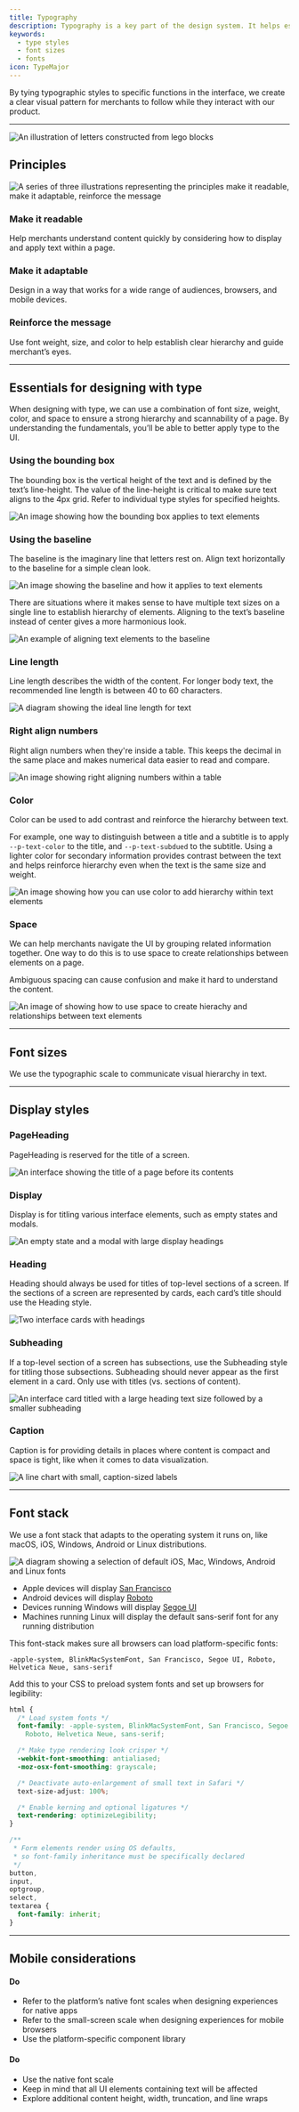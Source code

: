 ```yaml
---
title: Typography
description: Typography is a key part of the design system. It helps establish hierarchy and communicate important content by creating clear visual patterns.
keywords:
  - type styles
  - font sizes
  - fonts
icon: TypeMajor
---
```


By tying typographic styles to specific functions in the interface, we create a clear visual pattern for merchants to follow while they interact with our product.

---

![An illustration of letters constructed from lego blocks](/images/foundations/design/typography/text-featured@2x.png)

## Principles

![A series of three illustrations representing the principles make it readable, make it adaptable, reinforce the message](/images/foundations/design/typography/text-principles@2x.png)

### Make it readable

Help merchants understand content quickly by considering how to display and apply text within a page.

### Make it adaptable

Design in a way that works for a wide range of audiences, browsers, and mobile devices.

### Reinforce the message

Use font weight, size, and color to help establish clear hierarchy and guide merchant’s eyes.

---

## Essentials for designing with type

When designing with type, we can use a combination of font size, weight, color, and space to ensure a strong hierarchy and scannability of a page. By understanding the fundamentals, you’ll be able to better apply type to the UI.

### Using the bounding box

The bounding box is the vertical height of the text and is defined by the text’s line-height. The value of the line-height is critical to make sure text aligns to the 4px grid. Refer to individual type styles for specified heights.

![An image showing how the bounding box applies to text elements](/images/foundations/design/typography/text-bounding-box@2x.png)

### Using the baseline

The baseline is the imaginary line that letters rest on. Align text horizontally to the baseline for a simple clean look.

![An image showing the baseline and how it applies to text elements](/images/foundations/design/typography/text-align-baseline@2x.png)

There are situations where it makes sense to have multiple text sizes on a single line to establish hierarchy of elements. Aligning to the text’s baseline instead of center gives a more harmonious look.

![An example of aligning text elements to the baseline](/images/foundations/design/typography/text-center-baseline@2x.png)

### Line length

Line length describes the width of the content. For longer body text, the recommended line length is between 40 to 60 characters.

![A diagram showing the ideal line length for text](/images/foundations/design/typography/text-line-length@2x.png)

### Right align numbers

Right align numbers when they're inside a table. This keeps the decimal in the same place and makes numerical data easier to read and compare.

![An image showing right aligning numbers within a table](/images/foundations/design/typography/text-tabular-numbers@2x.png)

### Color

Color can be used to add contrast and reinforce the hierarchy between text.

For example, one way to distinguish between a title and a subtitle is to apply `--p-text-color` to the title, and `--p-text-subdued` to the subtitle. Using a lighter color for secondary information provides contrast between the text and helps reinforce hierarchy even when the text is the same size and weight.

![An image showing how you can use color to add hierarchy within text elements](/images/foundations/design/typography/text-color-different@2x.png)

### Space

We can help merchants navigate the UI by grouping related information together. One way to do this is to use space to create relationships between elements on a page.

Ambiguous spacing can cause confusion and make it hard to understand the content.

![An image of showing how to use space to create hierachy and relationships between text elements](/images/foundations/design/typography/text-spacing-adjustments@2x.png)

---

## Font sizes

We use the typographic scale to communicate visual hierarchy in text.

---

## Display styles

### PageHeading

PageHeading is reserved for the title of a screen.

![An interface showing the title of a page before its contents](/images/foundations/design/typography/type-pageheading@2x.png)

### Display

Display is for titling various interface elements, such as empty states and modals.

![An empty state and a modal with large display headings](/images/foundations/design/typography/type-display@2x.png)

### Heading

Heading should always be used for titles of top-level sections of a screen. If the sections of a screen are represented by cards, each card’s title should use the Heading style.

![Two interface cards with headings](/images/foundations/design/typography/type-heading@2x.png)

### Subheading

If a top-level section of a screen has subsections, use the Subheading style for titling those subsections. Subheading should never appear as the first element in a card. Only use with titles (vs. sections of content).

![An interface card titled with a large heading text size followed by a smaller subheading](/images/foundations/design/typography/type-subheading@2x.png)

### Caption

Caption is for providing details in places where content is compact and space is tight, like when it comes to data visualization.

![A line chart with small, caption-sized labels](/images/foundations/design/typography/type-caption@2x.png)

---

## Font stack

We use a font stack that adapts to the operating system it runs on, like macOS, iOS, Windows, Android or Linux distributions.

![A diagram showing a selection of default iOS, Mac, Windows, Android and Linux fonts](/images/foundations/design/typography/type-fontstack@2x.png)

- Apple devices will display [San Francisco](https://developer.apple.com/fonts/)
- Android devices will display
  [Roboto](https://material.io/guidelines/resources/roboto-noto-fonts.html)
- Devices running Windows will display
  [Segoe UI](https://en.wikipedia.org/wiki/Segoe#Segoe_UI)
- Machines running Linux will display the default sans-serif font for any running distribution

This font-stack makes sure all browsers can load platform-specific fonts:

```
-apple-system, BlinkMacSystemFont, San Francisco, Segoe UI, Roboto, Helvetica Neue, sans-serif
```

Add this to your CSS to preload system fonts and set up browsers for legibility:

```css
html {
  /* Load system fonts */
  font-family: -apple-system, BlinkMacSystemFont, San Francisco, Segoe UI,
    Roboto, Helvetica Neue, sans-serif;

  /* Make type rendering look crisper */
  -webkit-font-smoothing: antialiased;
  -moz-osx-font-smoothing: grayscale;

  /* Deactivate auto-enlargement of small text in Safari */
  text-size-adjust: 100%;

  /* Enable kerning and optional ligatures */
  text-rendering: optimizeLegibility;
}

/**
 * Form elements render using OS defaults,
 * so font-family inheritance must be specifically declared
 */
button,
input,
optgroup,
select,
textarea {
  font-family: inherit;
}
```

---

## Mobile considerations

<!-- dodont -->

#### Do

- Refer to the platform’s native font scales when designing experiences for native apps
- Refer to the small-screen scale when designing experiences for mobile browsers
- Use the platform-specific component library

#### Do

- Use the native font scale
- Keep in mind that all UI elements containing text will be affected
- Explore additional content height, width, truncation, and line wraps

<!-- end -->
